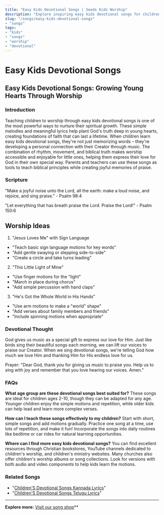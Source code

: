 ```yaml
---
title: "Easy Kids Devotional Songs | Seeds Kids Worship"
description: "Explore inspiring easy kids devotional songs for children's worship and faith development. Biblical music resources for families and ministry."
slug: "/songs/easy-kids-devotional-songs"
- "songs"
tags:
- "kids"
- "songs"
- "worship"
- "devotional"
---
```


# Easy Kids Devotional Songs

## Easy Kids Devotional Songs: Growing Young Hearts Through Worship

### Introduction
Teaching children to worship through easy kids devotional songs is one of the most powerful ways to nurture their spiritual growth. These simple melodies and meaningful lyrics help plant God's truth deep in young hearts, creating foundations of faith that can last a lifetime. When children learn easy kids devotional songs, they're not just memorizing words – they're developing a personal connection with their Creator through music. The combination of rhythm, movement, and biblical truth makes worship accessible and enjoyable for little ones, helping them express their love for God in their own special way. Parents and teachers can use these songs as tools to teach biblical principles while creating joyful memories of praise.

### Scripture
"Make a joyful noise unto the Lord, all the earth: make a loud noise, and rejoice, and sing praise." - Psalm 98:4

"Let everything that has breath praise the Lord. Praise the Lord!" - Psalm 150:6

## Worship Ideas
1. "Jesus Loves Me" with Sign Language
- "Teach basic sign language motions for key words"
- "Add gentle swaying or stepping side-to-side"
- "Create a circle and take turns leading"

2. "This Little Light of Mine"
- "Use finger motions for the "light"
- "March in place during chorus"
- "Add simple percussion with hand claps"

3. "He's Got the Whole World in His Hands"
- "Use arm motions to make a "world" shape"
- "Add verses about family members and friends"
- "Include spinning motions when appropriate"

### Devotional Thought
God gives us music as a special gift to express our love for Him. Just like birds sing their beautiful songs each morning, we can lift our voices to praise our Creator. When we sing devotional songs, we're telling God how much we love Him and thanking Him for His endless love for us.

Prayer: "Dear God, thank you for giving us music to praise you. Help us to sing with joy and remember that you love hearing our voices. Amen."

### FAQs
**What age group are these devotional songs best suited for?**
These songs are ideal for children ages 2-10, though they can be adapted for any age. Younger children enjoy the simple motions and repetition, while older kids can help lead and learn more complex verses.

**How can I teach these songs effectively to my children?**
Start with short, simple songs and add motions gradually. Practice one song at a time, use lots of repetition, and make it fun! Incorporate the songs into daily routines like bedtime or car rides for natural learning opportunities.

**Where can I find more easy kids devotional songs?**
You can find excellent resources through Christian bookstores, YouTube channels dedicated to children's worship, and children's ministry websites. Many churches also offer children's worship albums or song collections. Look for versions with both audio and video components to help kids learn the motions.

### Related Songs

- "[Children'S Devotional Songs Kannada Lyrics](/songs/children-s-devotional-songs-kannada-lyrics/)"
- "[Children'S Devotional Songs Telugu Lyrics](/songs/children-s-devotional-songs-telugu-lyrics/)"

---

**Explore more:** [Visit our song shop](https://seedskidsworship.com/shop)**

<!-- Schema Markup -->
<script type="application/ld+json">
{
  "@context": "https://schema.org",
  "@type": "MusicRecording",
  "name": "Easy Kids Devotional Songs",
  "byArtist": {
    "@type": "MusicGroup",
    "name": "Seeds Kids Worship"
  },
  "isFamilyFriendly": true,
  "url": "https://seedskidsworship.com/songs/easy-kids-devotional-songs/"
}
</script>